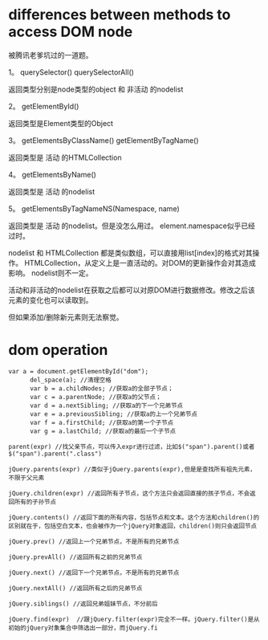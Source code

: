 # differences between methods to access DOM node
被腾讯老爹坑过的一道题。

1。 querySelector() querySelectorAll()

返回类型分别是node类型的object 和 非活动 的nodelist

2。 getElementById() 

返回类型是Element类型的Object

3。 getElementsByClassName() getElementByTagName()

返回类型是 活动 的HTMLCollection

4。 getElementsByName()

返回类型是 活动 的nodelist

5。 getElementsByTagNameNS(Namespace, name)

返回类型是 活动 的nodelist。但是没怎么用过。 element.namespace似乎已经过时。

nodelist 和 HTMLCollection 都是类似数组，可以直接用list[index]的格式对其操作。
HTMLCollection，从定义上是一直活动的。对DOM的更新操作会对其造成影响。
nodelist则不一定。

活动和非活动的nodelist在获取之后都可以对原DOM进行数据修改。修改之后该元素的变化也可以读取到。

但如果添加/删除新元素则无法察觉。


# dom operation
````
var a = document.getElementById("dom");
      del_space(a); //清理空格
      var b = a.childNodes; //获取a的全部子节点；
      var c = a.parentNode; //获取a的父节点；
      var d = a.nextSibling; //获取a的下一个兄弟节点
      var e = a.previousSibling; //获取a的上一个兄弟节点
      var f = a.firstChild; //获取a的第一个子节点
      var g = a.lastChild; //获取a的最后一个子节点
      
parent(expr) //找父亲节点，可以传入expr进行过滤，比如$("span").parent()或者$("span").parent(".class")

jQuery.parents(expr) //类似于jQuery.parents(expr),但是是查找所有祖先元素，不限于父元素

jQuery.children(expr) //返回所有子节点，这个方法只会返回直接的孩子节点，不会返回所有的子孙节点

jQuery.contents() //返回下面的所有内容，包括节点和文本。这个方法和children()的区别就在于，包括空白文本，也会被作为一个jQuery对象返回，children()则只会返回节点

jQuery.prev() //返回上一个兄弟节点，不是所有的兄弟节点

jQuery.prevAll() //返回所有之前的兄弟节点

jQuery.next() //返回下一个兄弟节点，不是所有的兄弟节点

jQuery.nextAll() //返回所有之后的兄弟节点

jQuery.siblings() //返回兄弟姐妹节点，不分前后

jQuery.find(expr)  //跟jQuery.filter(expr)完全不一样。jQuery.filter()是从初始的jQuery对象集合中筛选出一部分，而jQuery.fi
````
